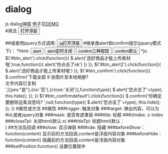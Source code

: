 # dialog
js dialog弹窗
例子见[DEMO](http://www.lovewebgames.com/jsmodule/dialog.html)  
#用法
		<input type="button" id="btn_dialog" value="打开浮层"/>
		<div id="dialog-content" style="display:none;">这是内容</div>
		<script src="../src/jquery-1.9.1.min.js"></script>
		<script src="../src/dialog.js"></script>
		<script>
			var dialog = new Dialog();
			dialog.init({target:"#dialog-content",trigger:"#btn_dialog",mask:true,width:500,height:300,title:'标题'});
		</script>
##或者用jquery方式调用:
		<input type="button" id="btn_dialogjquery" value="jq打开浮层"/>
		<div id="dialog-contentjq" style="display:none;">这是内容22</div>
		<script src="../src/dialog-jquery.js"></script>
		<script>
		$('#btn_dialogjquery').Dialog({target:"#dialog-contentjq",mask:true,width:500,height:300,title:'标题'})
		</script>
#继承类alert和confirm提示(jquery模式下)：
		*html:
		<input type="button" id="btn_alert" value="alert"/>
		<input type="button" id="btn_alert2" value="alert定时关闭"/>
		<input type="button" id="btn_confirm" value="confirm三种按钮"/>
		<input type="button" id="btn_confirmdefault" value="confirm默认"/>
		*js:
		$('#btn_alert').click(function(){
			$.alert('选好商品才能上传素材哦',true,function(){
				alert('你点击了ok')
			})
		});
		$('#btn_alert2').click(function(){
			$.alert('选好商品才能上传素材哦')
		});
		$('#btn_confirm').click(function(){
			$.confirm('下载全部 9 张图片至本地相册?<div class="confirm-title2">文字内容已复制</div>',[{yes:"是"},{no:'否'},{close:'关闭'}],function(type){
				$.alert('您点击了'+type);
				this.hide();
			});
		})
		$('#btn_confirmdefault').click(function(){
			$.confirm('你确定要删除这条消息吗? ',null,function(type){
				$.alert('您点击了'+type);
				this.hide();
			});
		})
#属性或方法
##属性
###trigger:
		触发对象
###target:
		弹出内容，可以为#id,或者jquery对象
###mask:
		是否有遮罩层
###title:
		标题
###zIndex:
		z-index
###closeTpl:
		关闭html(默认:<span class="ui-dialog-close js-dialog-close">x</span>)
###titleTpl:
		标题html(默认：<div class="ui-dialog-title"></div>) 
##方法及回调
###show:
		显示弹层
###hide:
		隐藏
###beforeShow：function(content)
		显示前的方法回调,content是浮层内容对象
###beforeHide：function(content)
		隐藏前的方法回调,content是浮层内容对象
###setPosition:function()
		设置位置居中
